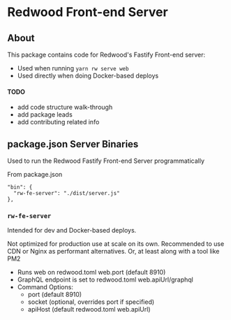 # Redwood Front-end Server

## About

This package contains code for Redwood's Fastify Front-end server:
- Used when running `yarn rw serve web`
- Used directly when doing Docker-based deploys

#### TODO
- add code structure walk-through
- add package leads
- add contributing related info

## package.json Server Binaries

Used to run the Redwood Fastify Front-end Server programmatically

From package.json
```
"bin": {
  "rw-fe-server": "./dist/server.js"
},
```

### `rw-fe-server`
Intended for dev and Docker-based deploys.

Not optimized for production use at scale on its own. Recommended to use CDN or
Nginx as performant alternatives. Or, at least along with a tool like PM2

- Runs web on redwood.toml web.port (default 8910)
- GraphQL endpoint is set to redwood.toml web.apiUrl/graphql
- Command Options:
    - port (default 8910)
    - socket (optional, overrides port if specified)
    - apiHost (default redwood.toml web.apiUrl)

